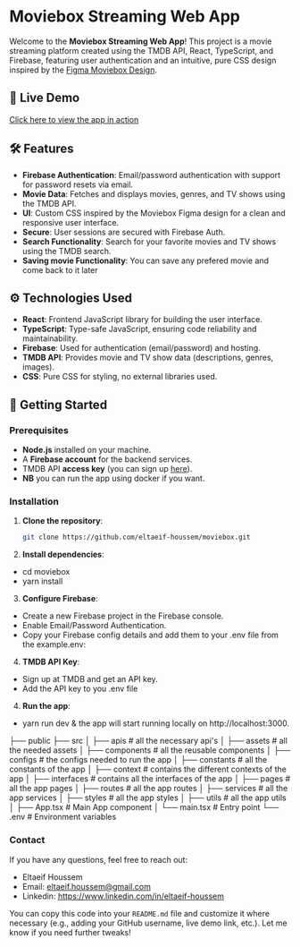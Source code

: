# Moviebox Streaming Web App

Welcome to the **Moviebox Streaming Web App**! This project is a movie streaming platform created using the TMDB API, React, TypeScript, and Firebase, featuring user authentication and an intuitive, pure CSS design inspired by the [Figma Moviebox Design](https://www.figma.com/community/file/1030753090086308330/moviebox).

## 🔗 Live Demo

[Click here to view the app in action](https://movie-box-fa99a.firebaseapp.com/)

## 🛠 Features

- **Firebase Authentication**: Email/password authentication with support for password resets via email.
- **Movie Data**: Fetches and displays movies, genres, and TV shows using the TMDB API.
- **UI**: Custom CSS inspired by the Moviebox Figma design for a clean and responsive user interface.
- **Secure**: User sessions are secured with Firebase Auth.
- **Search Functionality**: Search for your favorite movies and TV shows using the TMDB search.
- **Saving movie Functionality**: You can save any prefered movie and come back to it later

## ⚙️ Technologies Used

- **React**: Frontend JavaScript library for building the user interface.
- **TypeScript**: Type-safe JavaScript, ensuring code reliability and maintainability.
- **Firebase**: Used for authentication (email/password) and hosting.
- **TMDB API**: Provides movie and TV show data (descriptions, genres, images).
- **CSS**: Pure CSS for styling, no external libraries used.

## 🚀 Getting Started

### Prerequisites

- **Node.js** installed on your machine.
- A **Firebase account** for the backend services.
- TMDB API **access key** (you can sign up [here](https://www.themoviedb.org/documentation/api)).
- **NB** you can run the app using docker if you want.

### Installation

1. **Clone the repository**:

   ```bash
   git clone https://github.com/eltaeif-houssem/moviebox.git
   ```

2. **Install dependencies**:

- cd moviebox
- yarn install

3. **Configure Firebase**:

- Create a new Firebase project in the Firebase console.
- Enable Email/Password Authentication.
- Copy your Firebase config details and add them to your .env file from the example.env:

4. **TMDB API Key**:

- Sign up at TMDB and get an API key.
- Add the API key to you .env file

4. **Run the app**:

- yarn run dev & the app will start running locally on http://localhost:3000.

├── public
├── src
│ ├── apis # all the necessary api's
│ ├── assets # all the needed assets
│ ├── components # all the reusable components
│ ├── configs # the configs needed to run the app
│ ├── constants # all the constants of the app
│ ├── context # contains the different contexts of the app
│ ├── interfaces # contains all the interfaces of the app
│ ├── pages # all the app pages
│ ├── routes # all the app routes
│ ├── services # all the app services
│ ├── styles # all the app styles
│ ├── utils # all the app utils
│ ├── App.tsx # Main App component
│ └── main.tsx # Entry point
└── .env # Environment variables

### Contact

If you have any questions, feel free to reach out:

- Eltaeif Houssem
- Email: eltaeif.houssem@gmail.com
- Linkedin: https://www.linkedin.com/in/eltaeif-houssem

You can copy this code into your `README.md` file and customize it where necessary (e.g., adding your GitHub username, live demo link, etc.). Let me know if you need further tweaks!
